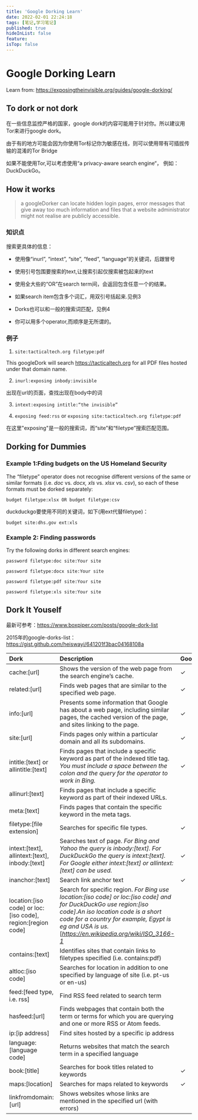 ```yaml
---
title: 'Google Dorking Learn'
date: 2022-02-01 22:24:18
tags: [笔记,学习笔记]
published: true
hideInList: false
feature: 
isTop: false
---
```

# Google Dorking Learn

Learn from: https://exposingtheinvisible.org/guides/google-dorking/

## To dork or not dork

在一些信息监控严格的国家，google dork的内容可能用于针对你。所以建议用Tor来进行google dork。

由于有的地方可能会因为你使用Tor标记你为敏感在线，则可以使用带有可插拔传输的混淆的Tor Bridge

如果不能使用Tor,可以考虑使用“a privacy-aware search engine“， 例如：DuckDuckGo。



## How it works

> a googleDorker can locate hidden login pages, error messages that give away too much information and files that a website administrator might not realise are publicly accessible.

### 知识点

搜索更具体的信息：

- 使用像“inurl”, “intext”, “site”, “feed”, “language”的关键词，后跟冒号

- 使用引号包围要搜索的text,让搜索引起仅搜索被包起来的text
- 使用全大些的“OR”在search term间，会返回包含任意一个的结果。
- 如果search item包含多个词汇，用双引号括起来.见例3
- Dorks也可以和一般的搜索词匹配，见例4
- 你可以用多个operator,而顺序是无所谓的。



### 例子

1. `site:tacticaltech.org filetype:pdf`

This googleDork will search https://tacticaltech.org for all PDF files hosted under that domain name.



2. `inurl:exposing inbody:invisible`

出现在url的页面，查找出现在body中的词



3. `intext:exposing intitle:“the invisible”`



4. `exposing feed:rss` or `exposing site:tacticaltech.org filetype:pdf`



​     在这里"exposing"是一般的搜索词，而“site”和“filetype”搜索匹配范围。



## Dorking for Dummies



 ### Example 1:Fding budgets on the US Homeland Security

The “filetype” operator does not recognise different versions of the same or similar formats (i.e. *doc* vs. *docx, xls* vs. *xlsx* vs. *csv*), so each of these formats must be dorked separately:

`budget filetype:xlsx OR budget filetype:csv`

duckduckgo要使用不同的关键词，如下(用ext代替filetype)：

`budget site:dhs.gov ext:xls`



### Example 2: Finding passwords

Try the following dorks in different search engines:

````
password filetype:doc site:Your site

password filetype:docx site:Your site

password filetype:pdf site:Your site

password filetype:xls site:Your site
````



## Dork It Youself

最新可参考：https://www.boxpiper.com/posts/google-dork-list

2015年的google-dorks-list：https://gist.github.com/heiswayi/641201f3bac04168108a



| Dork                                                        | Description                                                  | Google | DuckDuckGo | Yahoo | Bing |
| :---------------------------------------------------------- | :----------------------------------------------------------- | :----- | :--------- | :---- | :--- |
| cache:[url]                                                 | Shows the version of the web page from the search engine’s cache. | ✓      |            |       |      |
| related:[url]                                               | Finds web pages that are similar to the specified web page.  | ✓      |            |       |      |
| info:[url]                                                  | Presents some information that Google has about a web page, including similar pages, the cached version of the page, and sites linking to the page. | ✓      |            |       |      |
| site:[url]                                                  | Finds pages only within a particular domain and all its subdomains. | ✓      | ✓          | ✓     | ✓    |
| intitle:[text] or allintitle:[text]                         | Finds pages that include a specific keyword as part of the indexed title tag. *You must include a space between the colon and the query for the operator to work in Bing.* | ✓      | ✓          | ✓     | ✓    |
| allinurl:[text]                                             | Finds pages that include a specific keyword as part of their indexed URLs. |        | ✓          |       |      |
| meta:[text]                                                 | Finds pages that contain the specific keyword in the meta tags. |        |            |       | ✓    |
| filetype:[file extension]                                   | Searches for specific file types.                            | ✓      | ✓          | ✓     | ✓    |
| intext:[text], allintext:[text], inbody:[text]              | Searches text of page. *For Bing and Yahoo the query is inbody:[text]. For DuckDuckGo the query is intext:[text]. For Google either intext:[text] or allintext:[text] can be used.* | ✓      | ✓          | ✓     | ✓    |
| inanchor:[text]                                             | Search link anchor text                                      | ✓      |            |       |      |
| location:[iso code] or loc:[iso code], region:[region code] | Search for specific region. *For Bing use location:[iso code] or loc:[iso code] and for DuckDuckGo use region:[iso code].An iso location code is a short code for a country for example, Egypt is eg and USA is us.* [*https://en.wikipedia.org/wiki/ISO_3166-1* |        | ✓          |       | ✓    |
| contains:[text]                                             | Identifies sites that contain links to filetypes specified (i.e. contains:pdf) |        |            |       | ✓    |
| altloc:[iso code]                                           | Searches for location in addition to one specified by language of site (i.e. pt-us or en-us) |        |            |       | ✓    |
| feed:[feed type, i.e. rss]                                  | Find RSS feed related to search term                         |        | ✓          | ✓     | ✓    |
| hasfeed:[url]                                               | Finds webpages that contain both the term or terms for which you are querying and one or more RSS or Atom feeds. |        | ✓          |       | ✓    |
| ip:[ip address]                                             | Find sites hosted by a specific ip address                   |        |            | ✓     | ✓    |
| language:[language code]                                    | Returns websites that match the search term in a specified language |        | ✓          | ✓     |      |
| book:[title]                                                | Searches for book titles related to keywords                 | ✓      |            |       |      |
| maps:[location]                                             | Searches for maps related to keywords                        | ✓      |            |       |      |
| linkfromdomain:[url]                                        | Shows websites whose links are mentioned in the specified url (with errors) |        |            |       | ✓    |

